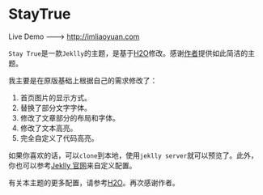 # StayTrue

Live Demo ---> http://imliaoyuan.com

`Stay True`是一款`Jeklly`的主题，是基于[H2O](https://github.com/kaeyleo/jekyll-theme-H2O)修改。感谢[作者](http://liaokeyu.com)提供如此简洁的主题。

我主要是在原版基础上根据自己的需求修改了：

1. 首页图片的显示方式。
2. 替换了部分文字字体。
3. 修改了文章部分的布局和字体。
4. 修改了文本高亮。
5. 完全自定义了代码高亮。

如果你喜欢的话，可以`clone`到本地，使用`jeklly server`就可以预览了。此外，你也可以参考[Jeklly 官网](http://jekyll.com.cn/)来自定义配置。

有关本主题的更多配置，请参考[H2O](https://github.com/kaeyleo/jekyll-theme-H2O)。再次感谢作者。




